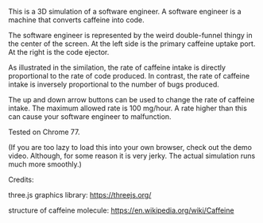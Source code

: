 This is a 3D simulation of a software engineer.  A software engineer is a machine that converts caffeine into code.

The software engineer is represented by the weird double-funnel thingy in the center of the screen.  At the left side is the primary caffeine uptake port.  At the right is the code ejector.

As illustrated in the similation, the rate of caffeine intake is directly proportional to the rate of code produced.  In contrast, the rate of caffeine intake is inversely proportional to the number of bugs produced.  

The up and down arrow buttons can be used to change the rate of caffeine intake.  The maximum allowed rate is 100 mg/hour.  A rate higher than this can cause your software engineer to malfunction.

Tested on Chrome 77.

(If you are too lazy to load this into your own browser, check out the demo video.  Although, for some reason it is very jerky.  The actual simulation runs much more smoothly.)

Credits: 

three.js graphics library: https://threejs.org/

structure of caffeine molecule: https://en.wikipedia.org/wiki/Caffeine

